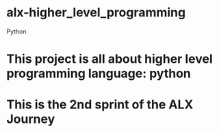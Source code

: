 # alx-higher_level_programming
Python
# This project is all about higher level programming language: python
# This is the 2nd sprint of the ALX Journey
